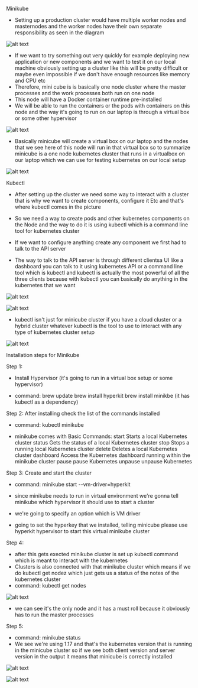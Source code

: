Minikube
- Setting up a production cluster would have multiple worker nodes and masternodes and the worker nodes have their own separate responsibility as seen in the diagram

![alt text](k8s-basics-images/image-22.png)

- If we want to try something out very quickly for example deploying new application or new components and we want to test it on our local machine obviously setting up a cluster like this will be pretty difficult or maybe even impossible if we don't have enough resources like memory and CPU etc
- Therefore, mini cube is is basically one node cluster where the master processes and the work processes both run on one node
- This node will have a Docker container runtime pre-installed
- We will be able to run the containers or the pods with containers on this node and the way it's going to run on our laptop is through a virtual box or some other hypervisor

![alt text](k8s-basics-images/image-23.png)

- Basically minicube will create a virtual box on our laptop and the nodes that we see here of this node will run in that virtual box so to summarize minicube is a one node kubernetes cluster that runs in a virtualbox on our laptop which we can use for testing kubernetes on our local setup 

![alt text](k8s-basics-images/image-24.png)


Kubectl
- After setting up the cluster we need some way to interact with a cluster that is why we want to create components,  configure it Etc and that's where kubectl comes in the picture
- So we need a way to create pods and other kubernetes components on the Node and the way to do it is using kubectl which is a command line tool for kubernetes cluster

- If we want to configure anything create any component we first had to talk to the API server
- The way to talk to the API server is through different clientsa UI like a dashboard you can talk to it using kubernetes API or a command line tool which is kubectl and kubectl is actually the most powerful of all the three clients because with kubectl you can basically do anything in the kubernetes that we want

![alt text](k8s-basics-images/image-25.png)

![alt text](k8s-basics-images/image-26.png)

- kubectl isn't just for minicube cluster if you have a cloud cluster or a hybrid cluster whatever kubectl is the tool to use to interact with any type of kubernetes cluster setup

![alt text](k8s-basics-images/image-27.png)


Installation steps for Minikube

Step 1:
- Install Hypervisor (it's going to run in a virtual box setup or some hypervisor)

- command:  brew update
            brew install hyperkit
            brew install minikbe (it has kubectl as a dependency)

Step 2: After installing check the list of the commands installed
- command:  kubectl
            minikube

- minikube comes with Basic Commands:
  start            Starts a local Kubernetes cluster
  status           Gets the status of a local Kubernetes cluster
  stop             Stops a running local Kubernetes cluster
  delete           Deletes a local Kubernetes cluster
  dashboard        Access the Kubernetes dashboard running within the minikube
cluster
  pause            pause Kubernetes
  unpause          unpause Kubernetes

Step 3: Create and start the cluster
- command: minikube start --vm-driver=hyperkit

- since minikube needs to run in virtual environment we're gonna tell minikube which hypervisor it should use to start a cluster 
- we're going to specify an option which is VM driver
- going to set the hyperkey that we installed, telling minicube please use hyperkit hypervisor to start this virtual minikube cluster

Step 4:
- after this gets exected minikube cluster is set up kubectl command which is meant to interact with the kubernetes 
- Clusters is also connected with that minikube cluster which means if we do kubectl get nodez which just gets us a status of the notes of the kubernetes cluster
- command: kubectl get nodes

![alt text](k8s-basics-images/image-28.png)

- we can see it's the only node and it has a must roll because it obviously has to run the master processes

Step 5:
- command: minikube status
- We see we're using 1.17 and that's the kubernetes version that is running in the minicube cluster so if we see both client version and server version in the output it means that minicube is correctly installed

![alt text](k8s-basics-images/image-29.png)

![alt text](k8s-basics-images/image-30.png)






